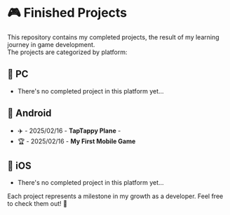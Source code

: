 # 🎮 Finished Projects

This repository contains my completed projects, the result of my learning journey in game development.  
The projects are categorized by platform:  

## 📂 PC  
- There's no completed project in this platform yet... 
 

## 📂 Android  
- ✈️  - 2025/02/16 -  **TapTappy Plane**  -  
- 🏆  - 2025/02/16 -  **My First Mobile Game**   

## 📂 iOS  
- There's no completed project in this platform yet...


Each project represents a milestone in my growth as a developer. Feel free to check them out! 🚀
